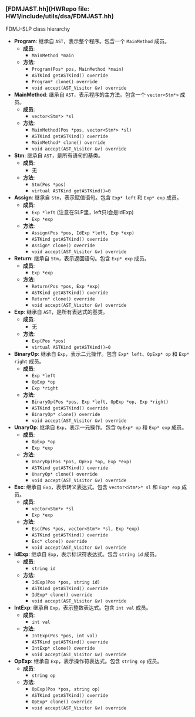 ### [FDMJAST.hh](HWRepo file: HW1/include/utils/dsa/FDMJAST.hh)

FDMJ-SLP class hierarchy

- **Program**: 继承自 `AST`，表示整个程序。包含一个 `MainMethod` 成员。
  - **成员**:
    - `MainMethod *main`
  - **方法**:
    - `Program(Pos* pos, MainMethod *main)`
    - `ASTKind getASTKind() override`
    - `Program* clone() override`
    - `void accept(AST_Visitor &v) override`
- **MainMethod**: 继承自 `AST`，表示程序的主方法。包含一个 `vector<Stm*>` 成员。
  - **成员**:
    - `vector<Stm*> *sl`
  - **方法**:
    - `MainMethod(Pos *pos, vector<Stm*> *sl)`
    - `ASTKind getASTKind() override`
    - `MainMethod* clone() override`
    - `void accept(AST_Visitor &v) override`
- **Stm**: 继承自 `AST`，是所有语句的基类。
  - **成员**:
    - 无
  - **方法**:
    - `Stm(Pos *pos)`
    - `virtual ASTKind getASTKind()=0`
- **Assign**: 继承自 `Stm`，表示赋值语句。包含 `Exp* left` 和 `Exp* exp` 成员。
  - **成员**:
    - `Exp *left` (注意在SLP里，left只i会是IdExp)
    - `Exp *exp`
  - **方法**:
    - `Assign(Pos *pos, IdExp *left, Exp *exp)`
    - `ASTKind getASTKind() override`
    - `Assign* clone() override`
    - `void accept(AST_Visitor &v) override`
- **Return**: 继承自 `Stm`，表示返回语句。包含 `Exp* exp` 成员。
  - **成员**:
    - `Exp *exp`
  - **方法**:
    - `Return(Pos *pos, Exp *exp)`
    - `ASTKind getASTKind() override`
    - `Return* clone() override`
    - `void accept(AST_Visitor &v) override`
- **Exp**: 继承自 `AST`，是所有表达式的基类。
  - **成员**:
    - 无
  - **方法**:
    - `Exp(Pos *pos)`
    - `virtual ASTKind getASTKind()=0`
- **BinaryOp**: 继承自 `Exp`，表示二元操作。包含 `Exp* left`、`OpExp* op` 和 `Exp* right` 成员。
  - **成员**:
    - `Exp *left`
    - `OpExp *op`
    - `Exp *right`
  - **方法**:
    - `BinaryOp(Pos *pos, Exp *left, OpExp *op, Exp *right)`
    - `ASTKind getASTKind() override`
    - `BinaryOp* clone() override`
    - `void accept(AST_Visitor &v) override`
- **UnaryOp**: 继承自 `Exp`，表示一元操作。包含 `OpExp* op` 和 `Exp* exp` 成员。
  - **成员**:
    - `OpExp *op`
    - `Exp *exp`
  - **方法**:
    - `UnaryOp(Pos *pos, OpExp *op, Exp *exp)`
    - `ASTKind getASTKind() override`
    - `UnaryOp* clone() override`
    - `void accept(AST_Visitor &v) override`
- **Esc**: 继承自 `Exp`，表示转义表达式。包含 `vector<Stm*>* sl` 和 `Exp* exp` 成员。
  - **成员**:
    - `vector<Stm*> *sl`
    - `Exp *exp`
  - **方法**:
    - `Esc(Pos *pos, vector<Stm*> *sl, Exp *exp)`
    - `ASTKind getASTKind() override`
    - `Esc* clone() override`
    - `void accept(AST_Visitor &v) override`
- **IdExp**: 继承自 `Exp`，表示标识符表达式。包含 `string id` 成员。
  - **成员**:
    - `string id`
  - **方法**:
    - `IdExp(Pos *pos, string id)`
    - `ASTKind getASTKind() override`
    - `IdExp* clone() override`
    - `void accept(AST_Visitor &v) override`
- **IntExp**: 继承自 `Exp`，表示整数表达式。包含 `int val` 成员。
  - **成员**:
    - `int val`
  - **方法**:
    - `IntExp(Pos *pos, int val)`
    - `ASTKind getASTKind() override`
    - `IntExp* clone() override`
    - `void accept(AST_Visitor &v) override`
- **OpExp**: 继承自 `Exp`，表示操作符表达式。包含 `string op` 成员。
  - **成员**:
    - `string op`
  - **方法**:
    - `OpExp(Pos *pos, string op)`
    - `ASTKind getASTKind() override`
    - `OpExp* clone() override`
    - `void accept(AST_Visitor &v) override`